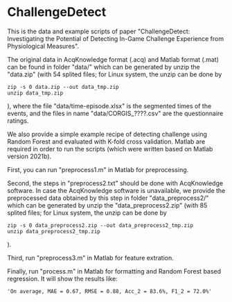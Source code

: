 # ChallengeDetect
This is the data and example scripts of paper "ChallengeDetect: Investigating the Potential of Detecting In-Game Challenge Experience from Physiological Measures".

The original data in AcqKnowledge format (.acq) and Matlab format (.mat) can be found in folder "data/" which can be generated by unzip the "data.zip" (with 54 splited files; for Linux system, the unzip can be done by 

    zip -s 0 data.zip --out data_tmp.zip
    unzip data_tmp.zip

), where the file "data/time-episode.xlsx" is the segmented times of the events, and the files in name "data/CORGIS_????.csv" are the questionnaire ratings.

We also provide a simple example recipe of detecting challenge using Random Forest and evaluated with K-fold cross validation.
    Matlab are required in order to run the scripts (which were written based on Matlab version 2021b).

First, you can run "preprocess1.m" in Matlab for preprocessing.

Second, the steps in "preprocess2.txt" should be done with AcqKnowledge software.
    In case the AcqKnowledge software is unavailable, we provide the preprocessed data obtained by this step in folder "data_preprocess2/" which can be generated by unzip the "data_preprocess2.zip" (with 85 splited files; for Linux system, the unzip can be done by 
    
    zip -s 0 data_preprocess2.zip --out data_preprocess2_tmp.zip
    unzip data_preprocess2_tmp.zip

).

Third, run "preprocess3.m" in Matlab for feature extration.

Finally, run "process.m" in Matlab for formatting and Random Forest based regression. It will show the results like:

    'On average, MAE = 0.67, RMSE = 0.88, Acc_2 = 83.6%, F1_2 = 72.0%'


